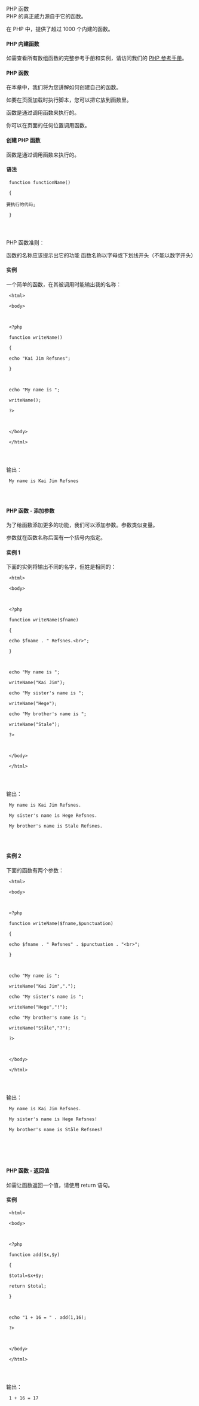  PHP 函数  
PHP 的真正威力源自于它的函数。

 在 PHP 中，提供了超过 1000 个内建的函数。

 

#### PHP 内建函数

 如需查看所有数组函数的完整参考手册和实例，请访问我们的 [PHP 参考手册](http://www.w3cschool.cc/php/php-tutorial.html)。

 

#### PHP 函数

 在本章中，我们将为您讲解如何创建自己的函数。

 如要在页面加载时执行脚本，您可以把它放到函数里。

 函数是通过调用函数来执行的。

 你可以在页面的任何位置调用函数。

 

#### 创建 PHP 函数

 函数是通过调用函数来执行的。

 
#### 语法

 
```
 function functionName()

 {

要执行的代码;

 } 




```
 PHP 函数准则：

 
函数的名称应该提示出它的功能
 函数名称以字母或下划线开头（不能以数字开头）
 

#### 实例

 一个简单的函数，在其被调用时能输出我的名称：

 
```
 <html>

 <body>



 <?php

 function writeName()

 {

 echo "Kai Jim Refsnes";

 }



 echo "My name is ";

 writeName();

 ?>



 </body>

 </html> 




```
 输出：

 
```
 My name is Kai Jim Refsnes 




```
 



#### PHP 函数 - 添加参数

 为了给函数添加更多的功能，我们可以添加参数。参数类似变量。

 参数就在函数名称后面有一个括号内指定。

 
#### 实例 1

 下面的实例将输出不同的名字，但姓是相同的：

 
```
 <html>

 <body>



 <?php

 function writeName($fname)

 {

 echo $fname . " Refsnes.<br>";

 }



 echo "My name is ";

 writeName("Kai Jim");

 echo "My sister's name is ";

 writeName("Hege");

 echo "My brother's name is ";

 writeName("Stale");

 ?>



 </body>

 </html> 




```
 输出：

 
```
 My name is Kai Jim Refsnes.

 My sister's name is Hege Refsnes.

 My brother's name is Stale Refsnes. 




```
 
#### 实例 2

 下面的函数有两个参数：

 
```
 <html>

 <body>



 <?php

 function writeName($fname,$punctuation)

 {

 echo $fname . " Refsnes" . $punctuation . "<br>";

 }



 echo "My name is ";

 writeName("Kai Jim",".");

 echo "My sister's name is ";

 writeName("Hege","!");

 echo "My brother's name is ";

 writeName("Ståle","?");

 ?>



 </body>

 </html> 




```
 输出：

 
```
 My name is Kai Jim Refsnes.

 My sister's name is Hege Refsnes!

 My brother's name is Ståle Refsnes? 




```
  

#### PHP 函数 - 返回值

 如需让函数返回一个值，请使用 return 语句。

 
#### 实例

 
```
 <html>

 <body>



 <?php

 function add($x,$y)

 {

 $total=$x+$y;

 return $total;

 }



 echo "1 + 16 = " . add(1,16);

 ?>



 </body>

 </html> 




```
 输出：

 
```
 1 + 16 = 17 




```
 

